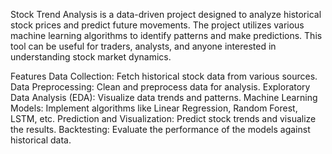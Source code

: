 Stock Trend Analysis is a data-driven project designed to analyze historical stock prices and predict future movements. The project utilizes various machine learning algorithms to identify patterns and make predictions. This tool can be useful for traders, analysts, and anyone interested in understanding stock market dynamics.

Features
Data Collection: Fetch historical stock data from various sources.
Data Preprocessing: Clean and preprocess data for analysis.
Exploratory Data Analysis (EDA): Visualize data trends and patterns.
Machine Learning Models: Implement algorithms like Linear Regression, Random Forest, LSTM, etc.
Prediction and Visualization: Predict stock trends and visualize the results.
Backtesting: Evaluate the performance of the models against historical data.
